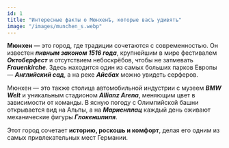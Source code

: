 ```yaml
---
id: 1
title: "Интересные факты о Мюнхенѣ, которые васъ удивятъ"
image: "/images/munchen_s.webp"
---
```


**Мюнхен** — это город, где традиции сочетаются с современностью. Он известен ***пивным законом 1516 года***, крупнейшим в мире фестивалем ***Октоберфест*** и отсутствием небоскрёбов, чтобы не затмевать ***Frauenkirche***. Здесь находится один из самых больших парков Европы — ***Английский сад***, а на реке ***Айсбах*** можно увидеть серферов.

Мюнхен — это также столица автомобильной индустрии с музеем ***BMW Welt*** и уникальным стадионом ***Allianz Arena***, меняющим цвет в зависимости от команды. В ясную погоду с Олимпийской башни открывается вид на Альпы, а на ***Мариенплац*** каждый день оживают механические фигуры ***Глокеншпиля***. 

Этот город сочетает **историю, роскошь и комфорт**, делая его одним из самых привлекательных мест Германии.
